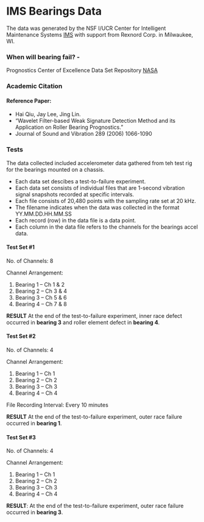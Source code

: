 # IMS Bearings Data

The data was generated by the NSF I/UCR Center for Intelligent Maintenance Systems [IMS](www.imscenter.net) with support from Rexnord Corp. in Milwaukee, WI.

### When will bearing fail? - 

Prognostics Center of Excellence Data Set Repository 
[NASA](https://www.nasa.gov/intelligent-systems-division/discovery-and-systems-health/pcoe/pcoe-data-set-repository/)


### Academic Citation

#### Reference Paper:
- Hai Qiu, Jay Lee, Jing Lin.
- “Wavelet Filter-based Weak Signature Detection Method and its Application on Roller Bearing Prognostics.”
- Journal of Sound and Vibration 289 (2006) 1066-1090


### Tests

The data collected included accelerometer data gathered from teh test rig for the bearings mounted on a chassis. 

- Each data set descibes a test-to-failure experiment.
- Each data set consists of individual files that are 1-second vibration signal snapshots recorded at specific intervals.
- Each file consists of 20,480 points with the sampling rate set at 20 kHz.
- The filename indicates when the data was collected in the format YY.MM.DD.HH.MM.SS 
- Each record (row) in the data file is a data point.
- Each column in the data file refers to the channels for the bearings accel data.


#### Test Set #1 

No. of Channels: 8

Channel Arrangement: 
 1. Bearing 1 – Ch 1 & 2
 2. Bearing 2 – Ch 3 & 4
 3. Bearing 3 – Ch 5 & 6
 4. Bearing 4 – Ch 7 & 8

**RESULT** At the end of the test-to-failure experiment, inner race defect occurred in **bearing 3** and roller element defect in **bearing 4**.


#### Test Set #2 

No. of Channels: 4

Channel Arrangement: 

1. Bearing 1 – Ch 1
2. Bearing 2 – Ch 2
3. Bearing 3 – Ch 3
4. Bearing 4 – Ch 4
   
File Recording Interval: Every 10 minutes

**RESULT**  At the end of the test-to-failure experiment, outer race failure occurred in **bearing 1**.


#### Test Set #3

No. of Channels: 4

Channel Arrangement: 

1. Bearing 1 – Ch 1
2. Bearing 2 – Ch 2
3. Bearing 3 – Ch 3
4. Bearing 4 – Ch 4

**RESULT**: At the end of the test-to-failure experiment, outer race failure occurred in **bearing 3**.






























